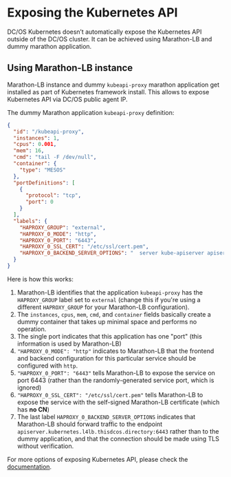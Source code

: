 # Exposing the Kubernetes API

DC/OS Kubernetes doesn’t automatically expose the Kubernetes API outside of the DC/OS cluster.
It can be achieved using Marathon-LB and dummy marathon application.

## Using Marathon-LB instance

Marathon-LB instance and dummy `kubeapi-proxy` marathon application get installed as part of Kubernetes
framework install. This allows to expose Kubernetes API via DC/OS public agent IP.

The dummy Marathon application `kubeapi-proxy` definition:

```json
{
  "id": "/kubeapi-proxy",
  "instances": 1,
  "cpus": 0.001,
  "mem": 16,
  "cmd": "tail -F /dev/null",
  "container": {
    "type": "MESOS"
  },
  "portDefinitions": [
    {
      "protocol": "tcp",
      "port": 0
    }
  ],
  "labels": {
    "HAPROXY_GROUP": "external",
    "HAPROXY_0_MODE": "http",
    "HAPROXY_0_PORT": "6443",
    "HAPROXY_0_SSL_CERT": "/etc/ssl/cert.pem",
    "HAPROXY_0_BACKEND_SERVER_OPTIONS": "  server kube-apiserver apiserver.kubernetes.l4lb.thisdcos.directory:6443 ssl verify none\n"   
  }
}
```

Here is how this works:
1. Marathon-LB identifies that the application `kubeapi-proxy` has the `HAPROXY_GROUP` label set to `external` (change this if you're using a different `HAPROXY_GROUP` for your Marathon-LB configuration).
1. The `instances`, `cpus`, `mem`, `cmd`, and `container` fields basically create a dummy container that takes up minimal space and performs no operation.
1. The single port indicates that this application has one "port" (this information is used by Marathon-LB)
1. `"HAPROXY_0_MODE": "http"` indicates to Marathon-LB that the frontend and backend configuration for this particular service should be configured with `http`.
1. `"HAPROXY_0_PORT": "6443"` tells Marathon-LB to expose the service on port 6443 (rather than the randomly-generated service port, which is ignored)
1. `"HAPROXY_0_SSL_CERT": "/etc/ssl/cert.pem"` tells Marathon-LB to expose the service with the self-signed Marathon-LB certificate (which has **no CN**)
1. The last label `HAPROXY_0_BACKEND_SERVER_OPTIONS` indicates that Marathon-LB should forward traffic to the endpoint `apiserver.kubernetes.l4lb.thisdcos.directory:6443` rather than to the dummy application, and that the connection should be made using TLS without verification.


For more options of exposing Kubernetes API, please check the [documentation](https://docs.mesosphere.com/services/kubernetes/1.1.1-1.10.4/exposing-the-kubernetes-api/).
